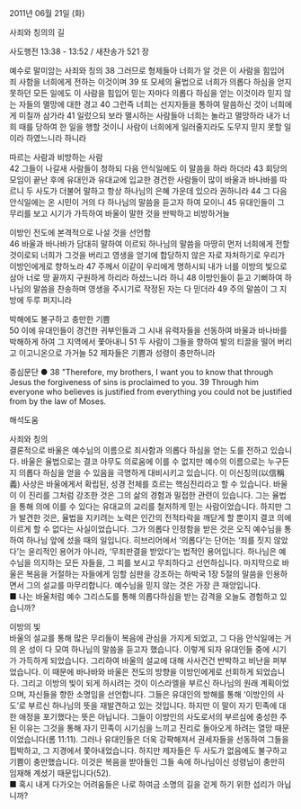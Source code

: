 2011년 06월 21일 (화)

사죄와 칭의의 길



사도행전 13:38 - 13:52 / 새찬송가 521 장


예수로 말미암는 사죄와 칭의 
38 그러므로 형제들아 너희가 알 것은 이 사람을 힘입어 죄 사함을 너희에게 전하는 이것이며 39 또 모세의 율법으로 너희가 의롭다 하심을 얻지 못하던 모든 일에도 이 사람을 힘입어 믿는 자마다 의롭다 하심을 얻는 이것이라  믿지 않는 자들의 멸망에 대한 경고  40 그런즉 너희는 선지자들을 통하여 말씀하신 것이 너희에게 미칠까 삼가라 41 일렀으되 보라 멸시하는 사람들아 너희는 놀라고 멸망하라 내가 너희 때를 당하여 한 일을 행할 것이니 사람이 너희에게 일러줄지라도 도무지 믿지 못할 일이라 하였느니라 하니라  

따르는 사람과 비방하는 사람  
42 그들이 나갈새 사람들이 청하되 다음 안식일에도 이 말씀을 하라 하더라 43 회당의 모임이 끝난 후에 유대인과 유대교에 입교한 경건한 사람들이 많이 바울과 바나바를 따르니 두 사도가 더불어 말하고 항상 하나님의 은혜 가운데 있으라 권하니라 44 그 다음 안식일에는 온 시민이 거의 다 하나님의 말씀을 듣고자 하여 모이니 45 유대인들이 그 무리를 보고 시기가 가득하여 바울이 말한 것을 반박하고 비방하거늘  

이방인 전도에 본격적으로 나설 것을 선언함  
46 바울과 바나바가 담대히 말하여 이르되 하나님의 말씀을 마땅히 먼저 너희에게 전할 것이로되 너희가 그것을 버리고 영생을 얻기에 합당하지 않은 자로 자처하기로 우리가 이방인에게로 향하노라 47 주께서 이같이 우리에게 명하시되 내가 너를 이방의 빛으로 삼아 너로 땅 끝까지 구원하게 하리라 하셨느니라 하니 48 이방인들이 듣고 기뻐하여 하나님의 말씀을 찬송하며 영생을 주시기로 작정된 자는 다 믿더라 49 주의 말씀이 그 지방에 두루 퍼지니라  

박해에도 불구하고 충만한 기쁨  
50 이에 유대인들이 경건한 귀부인들과 그 시내 유력자들을 선동하여 바울과 바나바를 박해하게 하여 그 지역에서 쫓아내니 51 두 사람이 그들을 향하여 발의 티끌을 떨어 버리고 이고니온으로 가거늘 52 제자들은 기쁨과 성령이 충만하니라  

중심문단 ● 38 "Therefore, my brothers, I want you to know that through Jesus the forgiveness of sins is proclaimed to you. 39 Through him everyone who believes is justified from everything you could not be justified from by the law of Moses.

해석도움





사죄와 칭의  
결론적으로 바울은 예수님의 이름으로 죄사함과 의롭다 하심을 얻는 도를 전하고 있습니다. 바울은 율법으로는 결코 아무도 의로움에 이를 수 없지만 예수의 이름으로는 누구든지 의롭다 하심을 얻을 수 있음을 극명하게 대비시키고 있습니다. 이 이신칭의(以信稱義) 사상은 바울에게서 확립된, 성경 전체를 흐르는 핵심진리라고 할 수 있습니다. 바울이 이 진리를 그처럼 강조한 것은 그의 삶의 경험과 밀접한 관련이 있습니다. 그는 율법을 통해 의에 이를 수 있다는 유대교의 교리를 철저하게 믿는 사람이었습니다. 하지만 그가 발견한 것은, 율법을 지키려는 노력은 인간의 전적타락을 깨닫게 할 뿐이지 결코 의에 이르게 할 수 없다는 사실이었습니다. 그가 의롭다 인정함을 받은 것은 오직 예수님을 통하여 하나님 앞에 섰을 때의 일입니다. 히브리어에서 ‘의롭다’는 단어는 ‘죄를 짓지 않았다’는 윤리적인 용어가 아니라, ‘무죄판결을 받았다’는 법적인 용어입니다. 하나님은 예수님을 의지하는 모든 자들을, 그 피를 보시고 무죄하다고 선언하십니다. 마지막으로 바울은 복음을 거절하는 자들에게 임할 심판을 강조하는 하박국 1장 5절의 말씀을 인용하면서 그의 설교를 마무리합니다. 예수님을 믿지 않는 것은 가장 큰 재앙입니다.  
■ 나는 바울처럼 예수 그리스도를 통해 의롭다하심을 받는 감격을 오늘도 경험하고 있습니까?   

이방의 빛  
바울의 설교를 통해 많은 무리들이 복음에 관심을 가지게 되었고, 그 다음 안식일에는 거의 온 성이 다 모여 하나님의 말씀을 듣고자 했습니다. 이렇게 되자 유대인들 중에 시기가 가득하게 되었습니다. 그리하여 바울의 설교에 대해 사사건건 반박하고 비난을 퍼부었습니다. 이 때문에 바나바와 바울은 전도의 방향을 이방인에게로 선회하게 되었습니다. 그리고 이방의 빛이 되게 하시려는 것이 이스라엘을 부르신 하나님의 원래 계획이었으며, 자신들을 향한 소명임을 선언합니다. 그들은 유대인의 방해를 통해 ‘이방인의 사도’로 부르신 하나님의 뜻을 재발견하고 있는 것입니다. 하지만 이 말이 자기 민족에 대한 애정을 포기했다는 뜻은 아닙니다. 그들이 이방인의 사도로서의 부르심에 충성한 주된 이유는 그것을 통해 자기 민족이 시기심을 느끼고 진리로 돌아오게 하려는 열망 때문이었습니다(롬 11:11). 그러나 유대인들은 더욱 강퍅해져서 권세자들을 선동하여 그들을 핍박하고, 그 지경에서 쫓아내었습니다. 하지만 제자들은 두 사도가 없음에도 불구하고 기쁨이 충만했습니다. 이것은 복음을 받아들인 그들 속에 하나님이신 성령님이 충만히 임재해 계셨기 때문입니다(52).   
■ 혹시 내게 다가오는 어려움들은 나로 하여금 소명의 길을 걷게 하기 위한 섭리가 아닙니까?